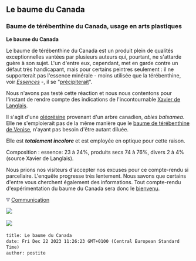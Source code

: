 ## Le baume du Canada
### Baume de térébenthine du Canada, usage en arts plastiques
 **Le baume du Canada**

Le baume de térébenthine du Canada est un produit plein de qualités exceptionnelles vantées par plusieurs auteurs qui, pourtant, ne s'attarde guère à son sujet. L'un d'entre eux, cependant, met en garde contre un défaut très handicapant, mais pour certains peintres seulement : il ne supporterait pas l'essence minérale - moins utilisée que la térébenthine, voir _[Essences](essences.html)_ -, il se "[précipiterait](diluantssolvants.html#precipite)".

Nous n'avons pas testé cette réaction et nous nous contentons pour l'instant de rendre compte des indications de l'incontournable [Xavier de Langlais](livres.html#langlais).

Il s'agit d'une [oléorésine](oleoresine.html) provenant d'un arbre canadien, _abies balsamea_. Elle ne s'emploierait pas de la même manière que le [baume de térébenthine de Venise](venise.html), n'ayant pas besoin d'être autant diluée.

Elle est _**totalement incolore**_ et est employée en optique pour cette raison.

Composition : essence: 23 à 24%, produits secs 74 à 76%, divers 2 à 4% (source Xavier de Langlais).

Nous prions nos visiteurs d'accepter nos excuses pour ce compte-rendu si parcellaire. L'enquête progresse très lentement. Nous savons que certains d'entre vous cherchent également des informations. Tout compte-rendu d'expérimentation du baume du Canada sera donc le [bienvenu](ecrire.html).



![](images/flechebas.gif) [Communication](http://www.artrealite.com/annonceurs.htm) 

[![](https://cbonvin.fr/sites/regie.artrealite.com/visuels/campagne1.png)](index-2.html#20131014)

![](https://cbonvin.fr/sites/regie.artrealite.com/visuels/campagne2.png)
```
title: Le baume du Canada
date: Fri Dec 22 2023 11:26:23 GMT+0100 (Central European Standard Time)
author: postite
```
